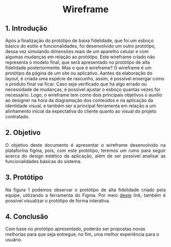 # <center> Wireframe

## 1. Introdução

Após a finalização do protótipo de baixa fidelidade, que foi um esboço básico do estilo e funcionalidades, foi desenvolvido um outro protótipo, dessa vez simulando dimensões reais de um aparelho celular e com algumas mudanças em relação ao protótipo. Este wireframe criado não representa o modelo final, que será apresentado no protótipo de alta fidelidade posteriormente.
Mas o que é wireframe?
O wireframe é um protótipo da página de um site ou aplicativo. Aantes da elaboração do layout, é criada uma espécie de rascunho, assim, é possível enxergar como o produto final vai ficar. Caso seja verificado que há algo errado ou necessidade de mudanças, é possível ajustar o esboço quantas vezes for necessário. 
Logo, o wireframe tem como dois principais objetivos o auxílio ao designer na hora da diagramação dos conteúdos e na aplicação da identidade visual, e também ser a principal ferramenta em relação a um alinhamento inicial da expectativa do cliente quanto ao visual do projeto contratado.

## 2. Objetivo

<p align="justify">
O objetivo deste documento é apresentar o wireframe desenvolvido na plataforma figma, pois, com este protótipo, teremos um rumo para seguir acerca do design estético da aplicação, além de ser possível analisar as funcionalidades básicas do sistema.
</p>

## 3. Protótipo

<p align="justify">
Na figura 1 podemos observar o protótipo de alta fidelidade criado pela equipe, utilizando a ferramenta do Figma. Por meio <a href="https://www.figma.com/file/H9MQbx3qjENBv633bWC3wT/IPet?node-id=0%3A1&t=n8zqrJicDl0TBxR0-0">deste</a> link, também é possível visualizar o protótipo de forma interativa.
</p>


## 4. Conclusão

Com base no protótipo apresentado, poderão ser propostas novas melhorias para que seja entregue, no fim, uma melhor experiência para o usuário.

